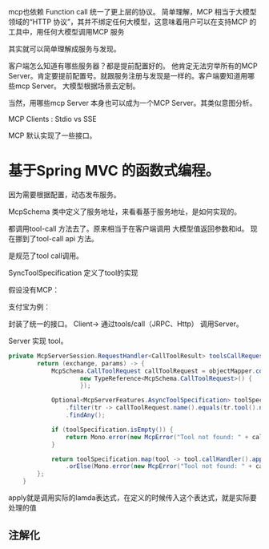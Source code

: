 
mcp也依赖 Function call
统一了更上层的协议。
简单理解，MCP 相当于大模型领域的“HTTP 协议”，其并不绑定任何大模型，这意味着用户可以在支持MCP 的工具中，用任何大模型调用MCP 服务

其实就可以简单理解成服务与发现。 

 客户端怎么知道有哪些服务器？都是提前配置好的。
他肯定无法穷举所有的MCP Server。肯定要提前配置号。就跟服务注册与发现是一样的。客户端要知道用哪些mcp Server。
大模型根据场景去定制。

当然，用哪些mcp Server 本身也可以成为一个MCP Server。其类似意图分析。



MCP Clients : Stdio vs SSE




MCP 默认实现了一些接口。


# 基于Spring MVC 的函数式编程。

因为需要根据配置，动态发布服务。

McpSchema 类中定义了服务地址，来看看基于服务地址，是如何实现的。


都调用tool-call 方法去了。原来相当于在客户端调用 大模型值返回参数和id。 现在挪到了tool-call api 方法。


是规范了tool call调用。

SyncToolSpecification 定义了tool的实现


假设没有MCP：

支付宝为例：

封装了统一的接口。
Client-> 通过tools/call（JRPC、Http） 调用Server。

Server 实现 tool。

```java
private McpServerSession.RequestHandler<CallToolResult> toolsCallRequestHandler() {
		return (exchange, params) -> {
			McpSchema.CallToolRequest callToolRequest = objectMapper.convertValue(params,
					new TypeReference<McpSchema.CallToolRequest>() {
					});

			Optional<McpServerFeatures.AsyncToolSpecification> toolSpecification = this.tools.stream()
				.filter(tr -> callToolRequest.name().equals(tr.tool().name()))
				.findAny();

			if (toolSpecification.isEmpty()) {
				return Mono.error(new McpError("Tool not found: " + callToolRequest.name()));
			}

			return toolSpecification.map(tool -> tool.callHandler().apply(exchange, callToolRequest))
				.orElse(Mono.error(new McpError("Tool not found: " + callToolRequest.name())));
		};
	}
```
apply就是调用实际的lamda表达式，在定义的时候传入这个表达式，就是实际要处理的值

## 注解化




